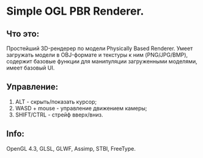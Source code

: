 # Simple OGL PBR Renderer.
## Что это:
Простейший 3D-рендерер по модели Physically Based Renderer. Умеет загружать модели в OBJ-формате и текстуры к ним (PNG/JPG/BMP), содержит базовые функции для манипуляции загруженными моделями, имеет базовый UI.

## Управление:
1. ALT - скрыть/показать курсор;
2. WASD + mouse - управление движением камеры;
3. SHIFT/CTRL - стрейф вверх/вниз.
    
## Info:
OpenGL 4.3, GLSL, GLWF, Assimp, STBI, FreeType.